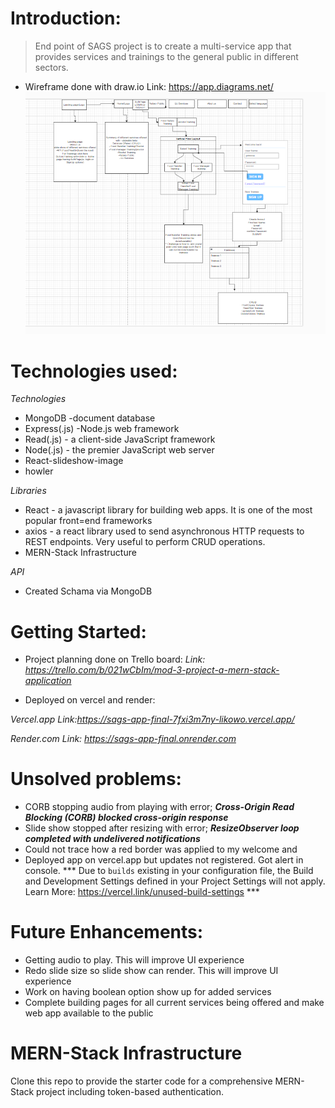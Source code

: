 # Introduction:

> End point of SAGS project is to create a multi-service app that provides services and trainings to the general public in different sectors.

- Wireframe done with draw.io
Link: https://app.diagrams.net/
![Alt text](image.png)

# Technologies used:

*Technologies*

- MongoDB -document database
- Express(.js) -Node.js web framework
- Read(.js) - a client-side JavaScript framework
- Node(.js) - the premier JavaScript web server
- React-slideshow-image
- howler

*Libraries*
- React - a javascript library for building web apps. It is one of the most popular front=end frameworks
- axios - a react library used to send asynchronous HTTP requests to REST endpoints. Very useful to perform CRUD operations.
- MERN-Stack Infrastructure

*API*
- Created Schama via MongoDB

# Getting Started: 

- Project planning done on Trello board:
*Link: https://trello.com/b/021wCbIm/mod-3-project-a-mern-stack-application*

- Deployed on vercel and render:

*Vercel.app Link:https://sags-app-final-7fxi3m7ny-likowo.vercel.app/*

*Render.com Link: https://sags-app-final.onrender.com*

# Unsolved problems:

- CORB stopping audio from playing with error; ***Cross-Origin Read Blocking (CORB) blocked cross-origin response***
- Slide show stopped after resizing with error;  ***ResizeObserver loop completed with undelivered notifications***
- Could not trace how a red border was applied to my welcome <span> and 
- Deployed app on vercel.app but updates not registered. Got alert in console. ***  Due to `builds` existing in your configuration file, the Build and Development Settings defined in your Project Settings will not apply. Learn More: https://vercel.link/unused-build-settings ***

# Future Enhancements:

- Getting audio to play. This will improve UI experience
- Redo slide size so slide show can render. This will improve UI experience
- Work on having boolean option show up for added services
- Complete building pages for all current services being offered and make web app available to the public





# MERN-Stack Infrastructure

Clone this repo to provide the starter code for a comprehensive MERN-Stack project including token-based authentication.